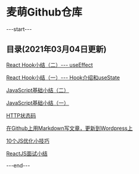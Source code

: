 # 麦萌Github仓库

---start---
## 目录(2021年03月04日更新)
[React Hook小结（二）--- useEffect](http://www.jiadong.live/p/2020-03-03-ReactJS-Hook-2/)

[React Hook小结（一）--- Hook介绍和useState](http://www.jiadong.live/p/2020-03-01-ReactJS-Hook-1/)

[JavaScript基础小结（二）](http://www.jiadong.live/p/2020-02-22-JavaScript-Basic-2/)

[JavaScript基础小结（一）](http://www.jiadong.live/p/2020-02-22-JavaScript-Basic-1/)

[HTTP状态码](http://www.jiadong.live/p/2020-02-10-Http-Status-Code/)

[在Github上用Markdown写文章，更新到Wordpress上](http://www.jiadong.live/p/2020-02-04-md-git-wp/)

[10个JS优化小技巧](http://www.jiadong.live/p/2020-02-04-JS-Skills/)

[ReactJS面试小结](http://www.jiadong.live/p/2020-02-03-ReactJS-Interview/)

---end---

